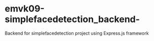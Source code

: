 # emvk09-simplefacedetection_backend-
Backend for simplefacedetection project using Express.js framework
